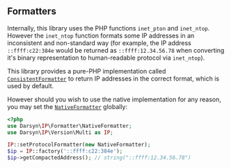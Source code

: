 ## Formatters

Internally, this library uses the PHP functions `inet_pton` and `inet_ntop`.
However the `inet_ntop` function formats some IP addresses in an inconsistent
and non-standard way (for example, the IP address `::ffff:c22:384e` would be 
returned as `::ffff:12.34.56.78` when converting it's binary representation to
human-readable protocol via `inet_ntop`).

This library provides a pure-PHP implementation called
[`ConsistentFormatter`](../src/Formatter/ConsistentFormatter.php) to return IP
addresses in the correct format, which is used by default.

However should you wish to use the native implementation for any reason, you
may set the [`NativeFormatter`](../src/Formatter/NativeFormatter.php) globally:

```php
<?php
use Darsyn\IP\Formatter\NativeFormatter;
use Darsyn\IP\Version\Multi as IP;

IP::setProtocolFormatter(new NativeFormatter);
$ip = IP::factory('::ffff:c22:384e');
$ip->getCompactedAddress(); // string("::ffff:12.34.56.78")
```
